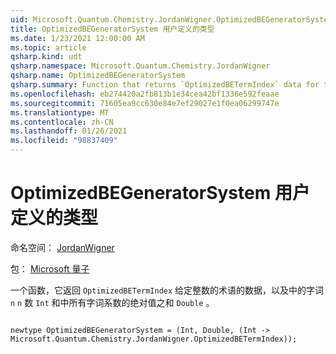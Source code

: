 ```yaml
---
uid: Microsoft.Quantum.Chemistry.JordanWigner.OptimizedBEGeneratorSystem
title: OptimizedBEGeneratorSystem 用户定义的类型
ms.date: 1/23/2021 12:00:00 AM
ms.topic: article
qsharp.kind: udt
qsharp.namespace: Microsoft.Quantum.Chemistry.JordanWigner
qsharp.name: OptimizedBEGeneratorSystem
qsharp.summary: Function that returns `OptimizedBETermIndex` data for term `n` given an integer `n`, together with the number of terms in the first `Int` and the sum of absolute-values of all term coefficients in the `Double`.
ms.openlocfilehash: eb274420a2fb813b1e34cea42bf1336e592feaae
ms.sourcegitcommit: 71605ea9cc630e84e7ef29027e1f0ea06299747e
ms.translationtype: MT
ms.contentlocale: zh-CN
ms.lasthandoff: 01/26/2021
ms.locfileid: "98837409"
---
```

# <a name="optimizedbegeneratorsystem-user-defined-type"></a>OptimizedBEGeneratorSystem 用户定义的类型

命名空间： [JordanWigner](xref:Microsoft.Quantum.Chemistry.JordanWigner)

包： [Microsoft 量子](https://nuget.org/packages/Microsoft.Quantum.Chemistry)


一个函数，它返回 `OptimizedBETermIndex` 给定整数的术语的数据，以及中的字词 `n` `n` 数 `Int` 和中所有字词系数的绝对值之和 `Double` 。

```qsharp

newtype OptimizedBEGeneratorSystem = (Int, Double, (Int -> Microsoft.Quantum.Chemistry.JordanWigner.OptimizedBETermIndex));
```

